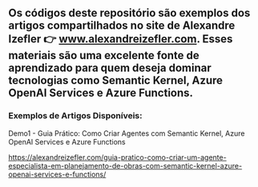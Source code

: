 ## Os códigos deste repositório são exemplos dos artigos compartilhados no site de Alexandre Izefler 👉 www.alexandreizefler.com. Esses materiais são uma excelente fonte de aprendizado para quem deseja dominar tecnologias como Semantic Kernel, Azure OpenAI Services e Azure Functions.

### Exemplos de Artigos Disponíveis:
Demo1 - Guia Prático: Como Criar Agentes com Semantic Kernel, Azure OpenAI Services e Azure Functions 

https://alexandreizefler.com/guia-pratico-como-criar-um-agente-especialista-em-planejamento-de-obras-com-semantic-kernel-azure-openai-services-e-functions/
